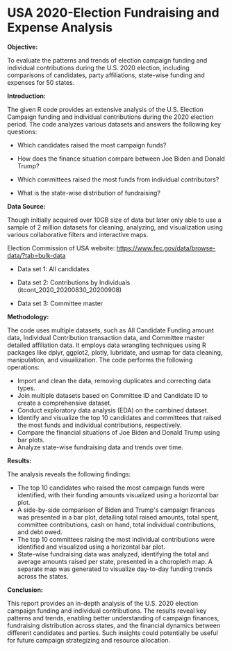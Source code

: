 # USA 2020-Election Fundraising and Expense Analysis

**Objective:**

To evaluate the patterns and trends of election campaign funding and individual contributions during the U.S. 2020 election, including comparisons of candidates, party affiliations, state-wise funding and expenses for 50 states.

**Introduction:**

The given R code provides an extensive analysis of the U.S. Election Campaign funding and individual contributions during the 2020 election period. The code analyzes various datasets and answers the following key questions:

* Which candidates raised the most campaign funds?

* How does the finance situation compare between Joe Biden and Donald Trump?

* Which committees raised the most funds from individual contributors?

* What is the state-wise distribution of fundraising?

**Data Source:**

Though initially acquired over 10GB size of data but later only able to use a sample of 2 million datasets for cleaning, analyzing, and visualization using various collaborative filters and interactive maps.

Election Commission of USA website:   https://www.fec.gov/data/browse-data/?tab=bulk-data

* Data set 1: All candidates

* Data set 2: Contributions by Individuals (itcont_2020_20200830_20200908)

* Data set 3: Committee master


**Methodology:**

The code uses multiple datasets, such as All Candidate Funding amount data, Individual Contribution transaction data, and Committee master detailed affiliation data. It employs data wrangling techniques using R packages like dplyr, ggplot2, plotly, lubridate, and usmap for data cleaning, manipulation, and visualization. The code performs the following operations:

* Import and clean the data, removing duplicates and correcting data types.
* Join multiple datasets based on Committee ID and Candidate ID to create a comprehensive dataset.
* Conduct exploratory data analysis (EDA) on the combined dataset.
* Identify and visualize the top 10 candidates and committees that raised the most funds and individual contributions, respectively.
* Compare the financial situations of Joe Biden and Donald Trump using bar plots.
* Analyze state-wise fundraising data and trends over time.

**Results:**

The analysis reveals the following findings:

* The top 10 candidates who raised the most campaign funds were identified, with their funding amounts visualized using a horizontal bar plot.
* A side-by-side comparison of Biden and Trump's campaign finances was presented in a bar plot, detailing total raised amounts, total spent, committee contributions, cash on hand, total individual contributions, and debt owed.
* The top 10 committees raising the most individual contributions were identified and visualized using a horizontal bar plot.
* State-wise fundraising data was analyzed, identifying the total and average amounts raised per state, presented in a choropleth map. A separate map was generated to visualize day-to-day funding trends across the states.

**Conclusion:**

This report provides an in-depth analysis of the U.S. 2020 election campaign funding and individual contributions. The results reveal key patterns and trends, enabling better understanding of campaign finances, fundraising distribution across states, and the financial dynamics between different candidates and parties. Such insights could potentially be useful for future campaign strategizing and resource allocation.
